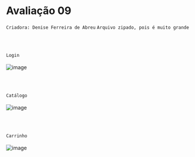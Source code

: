 
# Avaliação 09

`Criadora: Denise Ferreira de Abreu`
`Arquivo zipado, pois é muito grande`

<br>
<br>

`Login`
<br>
<br>
![image](https://github.com/user-attachments/assets/30b3ac05-b2af-4080-b3e1-62401320b7e0)

<br>
<br>


`Catálogo`
<br>
<br>
![image](https://github.com/user-attachments/assets/9bebc6cc-13e9-4523-b4c2-954a44d3ea4e)

<br>
<br>

`Carrinho`
<br>
<br>
![image](https://github.com/user-attachments/assets/52d6f4ae-a1d1-4610-99b8-0319e63de30a)
